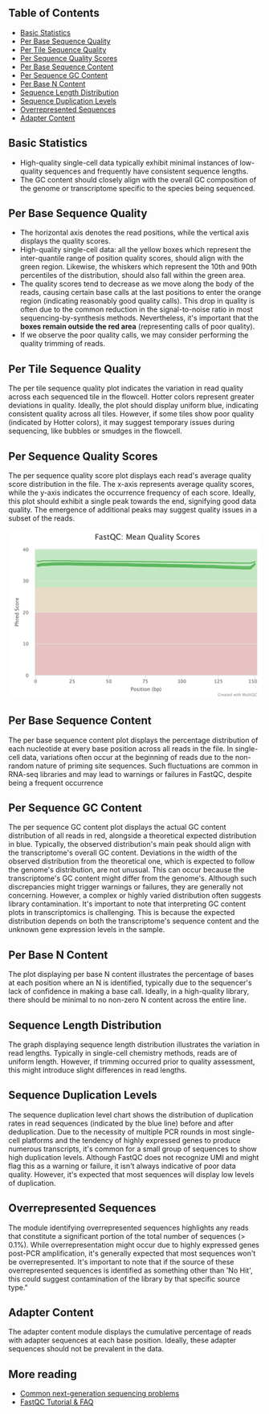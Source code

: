 ## Table of Contents

* [Basic Statistics](#Basic-Statistics)
* [Per Base Sequence Quality](#Per-Base-Sequence-Quality)
* [Per Tile Sequence Quality](#Per-Tile-Sequence-Quality)
* [Per Sequence Quality Scores](#Per-Sequence-Quality-Scores)
* [Per Base Sequence Content](#Per-Base-Sequence-Content)
* [Per Sequence GC Content](#Per-Sequence-GC-Content)
* [Per Base N Content](#Per-Base-N-Content)
* [Sequence Length Distribution](#Sequence-Length-Distribution)
* [Sequence Duplication Levels](#Sequence-Duplication-Levels)
* [Overrepresented Sequences](#Overrepresented-Sequences)
* [Adapter Content](#Adapter-Content)

## Basic Statistics
- High-quality single-cell data typically exhibit minimal instances of low-quality sequences and frequently have consistent sequence lengths. 
- The GC content should closely align with the overall GC composition of the genome or transcriptome specific to the species being sequenced. 

## Per Base Sequence Quality
- The horizontal axis denotes the read positions, while the vertical axis displays the quality scores. 
- High-quality single-cell data: all the yellow boxes which represent the inter-quantile range of position quality scores, should align with the green region. Likewise, the whiskers which represent the 10th and 90th percentiles of the distribution, should also fall within the green area.
- The quality scores tend to decrease as we move along the body of the reads, causing certain base calls at the last positions to enter the orange region (indicating reasonably good quality calls). This drop in quality is often due to the common reduction in the signal-to-noise ratio in most sequencing-by-synthesis methods. Nevertheless, it's important that the **boxes remain outside the red area** (representing calls of poor quality).
- If we observe the poor quality calls, we may consider performing the quality trimming of reads.

## Per Tile Sequence Quality
The per tile sequence quality plot indicates the variation in read quality across each sequenced tile in the flowcell. Hotter colors represent greater deviations in quality. Ideally, the plot should display uniform blue, indicating consistent quality across all tiles. However, if some tiles show poor quality (indicated by Hotter  colors), it may suggest temporary issues during sequencing, like bubbles or smudges in the flowcell.

## Per Sequence Quality Scores
The per sequence quality score plot displays each read's average quality score distribution in the file. The x-axis represents average quality scores, while the y-axis indicates the occurrence frequency of each score. Ideally, this plot should exhibit a single peak towards the end, signifying good data quality. The emergence of additional peaks may suggest quality issues in a subset of the reads.

![fastqc_per_base_sequence_quality_plot](FastQC/fastqc_per_base_sequence_quality_plot.jpeg)

## Per Base Sequence Content
The per base sequence content plot displays the percentage distribution of each nucleotide at every base position across all reads in the file. In single-cell data, variations often occur at the beginning of reads due to the non-random nature of priming site sequences. Such fluctuations are common in RNA-seq libraries and may lead to warnings or failures in FastQC, despite being a frequent occurrence

## Per Sequence GC Content
The per sequence GC content plot displays the actual GC content distribution of all reads in red, alongside a theoretical expected distribution in blue. Typically, the observed distribution's main peak should align with the transcriptome's overall GC content. Deviations in the width of the observed distribution from the theoretical one, which is expected to follow the genome's distribution, are not unusual. This can occur because the transcriptome's GC content might differ from the genome's. Although such discrepancies might trigger warnings or failures, they are generally not concerning. However, a complex or highly varied distribution often suggests library contamination. It's important to note that interpreting GC content plots in transcriptomics is challenging. This is because the expected distribution depends on both the transcriptome's sequence content and the unknown gene expression levels in the sample.

## Per Base N Content
The plot displaying per base N content illustrates the percentage of bases at each position where an N is identified, typically due to the sequencer's lack of confidence in making a base call. Ideally, in a high-quality library, there should be minimal to no non-zero N content across the entire line.

## Sequence Length Distribution
The graph displaying sequence length distribution illustrates the variation in read lengths. Typically in single-cell chemistry methods, reads are of uniform length. However, if trimming occurred prior to quality assessment, this might introduce slight differences in read lengths.

## Sequence Duplication Levels
The sequence duplication level chart shows the distribution of duplication rates in read sequences (indicated by the blue line) before and after deduplication. Due to the necessity of multiple PCR rounds in most single-cell platforms and the tendency of highly expressed genes to produce numerous transcripts, it's common for a small group of sequences to show high duplication levels. Although FastQC does not recognize UMI and might flag this as a warning or failure, it isn't always indicative of poor data quality. However, it's expected that most sequences will display low levels of duplication.

## Overrepresented Sequences
The module identifying overrepresented sequences highlights any reads that constitute a significant portion of the total number of sequences (> 0.1%). While overrepresentation might occur due to highly expressed genes post-PCR amplification, it's generally expected that most sequences won't be overrepresented. It's important to note that if the source of these overrepresented sequences is identified as something other than 'No Hit', this could suggest contamination of the library by that specific source type."

## Adapter Content
The adapter content module displays the cumulative percentage of reads with adapter sequences at each base position. Ideally, these adapter sequences should not be prevalent in the data.

## More reading
- [Common next-generation sequencing problems](https://sequencing.qcfail.com)
- [FastQC Tutorial & FAQ](https://rtsf.natsci.msu.edu/genomics/technical-documents/fastqc-tutorial-and-faq.aspx)
